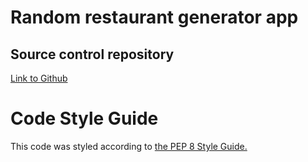 # Random restaurant generator app

## Source control repository

[Link to Github](https://github.com/Wing-Lo/random-restaurant-generator)

# Code Style Guide

This code was styled according to [the PEP 8 Style Guide.](https://peps.python.org/pep-0008/)

